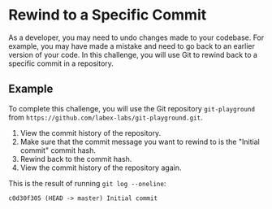 # Rewind to a Specific Commit

As a developer, you may need to undo changes made to your codebase. For example, you may have made a mistake and need to go back to an earlier version of your code. In this challenge, you will use Git to rewind back to a specific commit in a repository.

## Example

To complete this challenge, you will use the Git repository `git-playground` from `https://github.com/labex-labs/git-playground.git`.

1. View the commit history of the repository.
2. Make sure that the commit message you want to rewind to is the "Initial commit" commit hash.
3. Rewind back to the commit hash.
4. View the commit history of the repository again.

This is the result of running `git log --oneline`:

```shell
c0d30f305 (HEAD -> master) Initial commit
```
